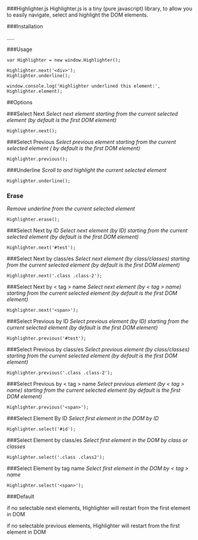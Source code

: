 ###Highlighter.js
Highlighter.js is a tiny (pure javascript) library, to allow you to easily navigate, select and highlight the DOM elements.

###Installation

.....

###Usage
```
var Highlighter = new window.Highlighter();

Highlighter.next('<div>');
Highlighter.underline();

window.console.log('Highlighter underlined this element:', Highlighter.element);
```
##Options

###Select Next
_Select next element starting from the current selected element (by default is the first DOM element)_
```
Highlighter.next();
```

###Select Previous
_Select previous element starting from the current selected element ( by default is the first DOM element)_
```
Highlighter.previous();
```

###Underline
_Scroll to and highlight the current selected element_
```
Highlighter.underline();
```

### Erase
_Remove underline from the current selected element_
```
Highlighter.erase();
```

###Select Next by ID
_Select next element (by ID) starting from the current selected element (by default is the first DOM element)_
```
Highlighter.next('#test');
```

###Select Next by class/es
_Select next element (by class/classes) starting from the current selected element (by default is the first DOM element)_
```
Highlighter.next('.class .class-2');
```
###Select Next by < tag > name
_Select next element (by < tag > name) starting from the current selected element (by default is the first DOM element)_
```
Highlighter.next('<span>');
```

###Select Previous by ID
_Select previous element (by ID) starting from the current selected element (by default is the first DOM element)_
```
Highlighter.previous('#test');
```

###Select Previous by class/es
_Select previous element (by class/classes) starting from the current selected element (by default is the first DOM element)_
```
Highlighter.previous('.class .class-2');
```
###Select Previous by < tag > name
_Select previous element (by < tag > name) starting from the current selected element (by default is the first DOM element)_
```
Highlighter.previous('<span>');
```

###Select Element By ID
_Select first element in the DOM by ID_
```
Highlighter.select('#id');
```
###Select Element by class/es
_Select first element in the DOM by class or classes_
```
Highlighter.select('.class .class2');
```
###Select Element by tag name
_Select first element in the DOM by < tag > name_
```
Highlighter.select('<span>');
```

###Default

if no selectable next elements, Highlighter will restart from the first element in DOM

if no selectable previous elements, Highlighter will restart from the first element in DOM
